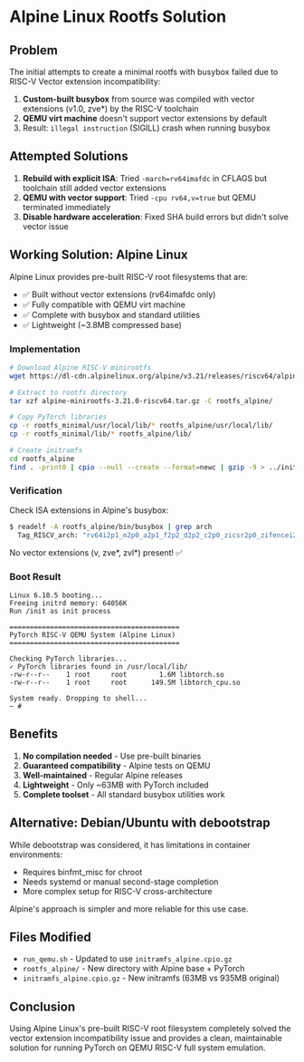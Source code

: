 # Alpine Linux Rootfs Solution

## Problem

The initial attempts to create a minimal rootfs with busybox failed due to RISC-V Vector extension incompatibility:

1. **Custom-built busybox** from source was compiled with vector extensions (v1.0, zve*) by the RISC-V toolchain
2. **QEMU virt machine** doesn't support vector extensions by default
3. Result: `illegal instruction` (SIGILL) crash when running busybox

## Attempted Solutions

1. **Rebuild with explicit ISA**: Tried `-march=rv64imafdc` in CFLAGS but toolchain still added vector extensions
2. **QEMU with vector support**: Tried `-cpu rv64,v=true` but QEMU terminated immediately
3. **Disable hardware acceleration**: Fixed SHA build errors but didn't solve vector issue

## Working Solution: Alpine Linux

Alpine Linux provides pre-built RISC-V root filesystems that are:
- ✅ Built without vector extensions (rv64imafdc only)
- ✅ Fully compatible with QEMU virt machine
- ✅ Complete with busybox and standard utilities
- ✅ Lightweight (~3.8MB compressed base)

### Implementation

```bash
# Download Alpine RISC-V minirootfs
wget https://dl-cdn.alpinelinux.org/alpine/v3.21/releases/riscv64/alpine-minirootfs-3.21.0-riscv64.tar.gz

# Extract to rootfs directory
tar xzf alpine-minirootfs-3.21.0-riscv64.tar.gz -C rootfs_alpine/

# Copy PyTorch libraries
cp -r rootfs_minimal/usr/local/lib/* rootfs_alpine/usr/local/lib/
cp -r rootfs_minimal/lib/* rootfs_alpine/lib/

# Create initramfs
cd rootfs_alpine
find . -print0 | cpio --null --create --format=newc | gzip -9 > ../initramfs_alpine.cpio.gz
```

### Verification

Check ISA extensions in Alpine's busybox:
```bash
$ readelf -A rootfs_alpine/bin/busybox | grep arch
  Tag_RISCV_arch: "rv64i2p1_m2p0_a2p1_f2p2_d2p2_c2p0_zicsr2p0_zifencei2p0_zmmul1p0_zaamo1p0_zalrsc1p0"
```

No vector extensions (v, zve*, zvl*) present! ✅

### Boot Result

```
Linux 6.10.5 booting...
Freeing initrd memory: 64056K
Run /init as init process

==========================================
PyTorch RISC-V QEMU System (Alpine Linux)
==========================================

Checking PyTorch libraries...
✓ PyTorch libraries found in /usr/local/lib/
-rw-r--r--    1 root     root        1.6M libtorch.so
-rw-r--r--    1 root     root      149.5M libtorch_cpu.so

System ready. Dropping to shell...
~ #
```

## Benefits

1. **No compilation needed** - Use pre-built binaries
2. **Guaranteed compatibility** - Alpine tests on QEMU
3. **Well-maintained** - Regular Alpine releases
4. **Lightweight** - Only ~63MB with PyTorch included
5. **Complete toolset** - All standard busybox utilities work

## Alternative: Debian/Ubuntu with debootstrap

While debootstrap was considered, it has limitations in container environments:
- Requires binfmt_misc for chroot
- Needs systemd or manual second-stage completion
- More complex setup for RISC-V cross-architecture

Alpine's approach is simpler and more reliable for this use case.

## Files Modified

- `run_qemu.sh` - Updated to use `initramfs_alpine.cpio.gz`
- `rootfs_alpine/` - New directory with Alpine base + PyTorch
- `initramfs_alpine.cpio.gz` - New initramfs (63MB vs 935MB original)

## Conclusion

Using Alpine Linux's pre-built RISC-V root filesystem completely solved the vector extension incompatibility issue and provides a clean, maintainable solution for running PyTorch on QEMU RISC-V full system emulation.
